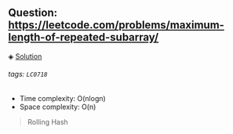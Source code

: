 ## Question: https://leetcode.com/problems/maximum-length-of-repeated-subarray/
◈ [Solution](https://github.com/ChengTsungPao/LeetCode/blob/review/Binary_Search/0718_Maximum_Length_of_Repeated_Subarray/code1.py)
###### tags: `LC0718`

* Time complexity: O(nlogn)
* Space complexity: O(n)

> Rolling Hash <br>
